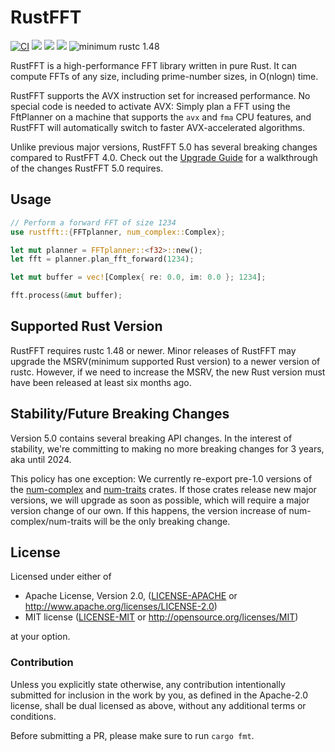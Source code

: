# RustFFT

[![CI](https://github.com/ejmahler/RustFFT/workflows/CI/badge.svg)](https://github.com/ejmahler/RustFFT/actions?query=workflow%3ACI)
[![](https://img.shields.io/crates/v/rustfft.svg)](https://crates.io/crates/rustfft)
[![](https://img.shields.io/crates/l/rustfft.svg)](https://crates.io/crates/rustfft)
[![](https://docs.rs/rustfft/badge.svg)](https://docs.rs/rustfft/)
![minimum rustc 1.48](https://img.shields.io/badge/rustc-1.48+-red.svg)

RustFFT is a high-performance FFT library written in pure Rust. It can compute FFTs of any size, including prime-number sizes, in O(nlogn) time.

RustFFT supports the AVX instruction set for increased performance. No special code is needed to activate AVX: Simply plan a FFT using the FftPlanner on a machine that supports the `avx` and `fma` CPU features, and RustFFT will automatically switch to faster AVX-accelerated algorithms.

Unlike previous major versions, RustFFT 5.0 has several breaking changes compared to RustFFT 4.0. Check out the [Upgrade Guide](/UpgradeGuide4to5.md) for a walkthrough of the changes RustFFT 5.0 requires.

## Usage

```rust
// Perform a forward FFT of size 1234
use rustfft::{FFTplanner, num_complex::Complex};

let mut planner = FFTplanner::<f32>::new();
let fft = planner.plan_fft_forward(1234);

let mut buffer = vec![Complex{ re: 0.0, im: 0.0 }; 1234];

fft.process(&mut buffer);
```

## Supported Rust Version

RustFFT requires rustc 1.48 or newer. Minor releases of RustFFT may upgrade the MSRV(minimum supported Rust version) to a newer version of rustc.
However, if we need to increase the MSRV, the new Rust version must have been released at least six months ago.

## Stability/Future Breaking Changes

Version 5.0 contains several breaking API changes. In the interest of stability, we're committing to making no more breaking changes for 3 years, aka until 2024.

This policy has one exception: We currently re-export pre-1.0 versions of the [num-complex](https://crates.io/crates/num-complex) and [num-traits](https://crates.io/crates/num-traits) crates. If those crates release new major versions, we will upgrade as soon as possible, which will require a major version change of our own. If this happens, the version increase of num-complex/num-traits will be the only breaking change.

## License

Licensed under either of

 * Apache License, Version 2.0, ([LICENSE-APACHE](LICENSE-APACHE) or http://www.apache.org/licenses/LICENSE-2.0)
 * MIT license ([LICENSE-MIT](LICENSE-MIT) or http://opensource.org/licenses/MIT)

at your option.

### Contribution

Unless you explicitly state otherwise, any contribution intentionally
submitted for inclusion in the work by you, as defined in the Apache-2.0
license, shall be dual licensed as above, without any additional terms or
conditions.

Before submitting a PR, please make sure to run `cargo fmt`.
